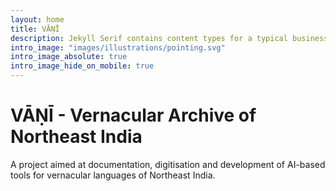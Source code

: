 ```yaml
---
layout: home
title: VĀṆĪ
description: Jekyll Serif contains content types for a typical business website. The theme is fully responsive, blazing fast and artfully illustrated.
intro_image: "images/illustrations/pointing.svg"
intro_image_absolute: true
intro_image_hide_on_mobile: true
---
```


# VĀṆĪ - Vernacular Archive of Northeast India

A project aimed at documentation, digitisation and development of AI-based tools for vernacular languages of Northeast India.
